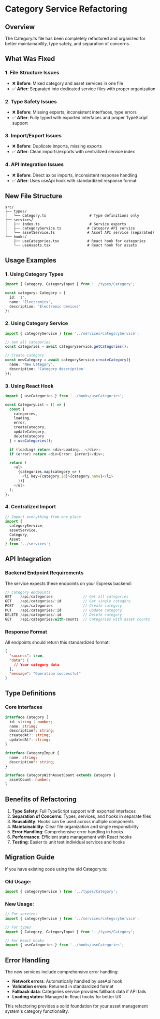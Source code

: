 # Category Service Refactoring

## Overview
The Category.ts file has been completely refactored and organized for better maintainability, type safety, and separation of concerns.

## What Was Fixed

### 1. **File Structure Issues**
- ❌ **Before**: Mixed category and asset services in one file
- ✅ **After**: Separated into dedicated service files with proper organization

### 2. **Type Safety Issues**
- ❌ **Before**: Missing exports, inconsistent interfaces, type errors
- ✅ **After**: Fully typed with exported interfaces and proper TypeScript support

### 3. **Import/Export Issues**
- ❌ **Before**: Duplicate imports, missing exports
- ✅ **After**: Clean imports/exports with centralized service index

### 4. **API Integration Issues**
- ❌ **Before**: Direct axios imports, inconsistent response handling
- ✅ **After**: Uses useApi hook with standardized response format

## New File Structure

```
src/
├── types/
│   └── Category.ts                    # Type definitions only
├── services/
│   ├── index.ts                       # Service exports
│   ├── categoryService.ts            # Category API service
│   └── assetService.ts               # Asset API service (separated)
└── hooks/
    ├── useCategories.tsx             # React hook for categories
    └── useAssets.tsx                 # React hook for assets
```

## Usage Examples

### 1. **Using Category Types**
```typescript
import { Category, CategoryInput } from '../types/Category';

const category: Category = {
  id: '1',
  name: 'Electronics',
  description: 'Electronic devices'
};
```

### 2. **Using Category Service**
```typescript
import { categoryService } from '../services/categoryService';

// Get all categories
const categories = await categoryService.getCategories();

// Create category
const newCategory = await categoryService.createCategory({
  name: 'New Category',
  description: 'Category description'
});
```

### 3. **Using React Hook**
```typescript
import { useCategories } from '../hooks/useCategories';

const CategoryList = () => {
  const { 
    categories, 
    loading, 
    error, 
    createCategory, 
    updateCategory, 
    deleteCategory 
  } = useCategories();

  if (loading) return <div>Loading...</div>;
  if (error) return <div>Error: {error}</div>;

  return (
    <ul>
      {categories.map(category => (
        <li key={category.id}>{category.name}</li>
      ))}
    </ul>
  );
};
```

### 4. **Centralized Import**
```typescript
// Import everything from one place
import { 
  categoryService, 
  assetService, 
  Category, 
  Asset 
} from '../services';
```

## API Integration

### Backend Endpoint Requirements
The service expects these endpoints on your Express backend:

```javascript
// Category endpoints
GET    /api/categories              // Get all categories
GET    /api/categories/:id          // Get single category
POST   /api/categories              // Create category
PUT    /api/categories/:id          // Update category
DELETE /api/categories/:id          // Delete category
GET    /api/categories/with-counts  // Categories with asset counts
```

### Response Format
All endpoints should return this standardized format:
```json
{
  "success": true,
  "data": {
    // Your category data
  },
  "message": "Operation successful"
}
```

## Type Definitions

### Core Interfaces
```typescript
interface Category {
  id: string | number;
  name: string;
  description?: string;
  createdAt?: string;
  updatedAt?: string;
}

interface CategoryInput {
  name: string;
  description?: string;
}

interface CategoryWithAssetCount extends Category {
  assetCount: number;
}
```

## Benefits of Refactoring

1. **Type Safety**: Full TypeScript support with exported interfaces
2. **Separation of Concerns**: Types, services, and hooks in separate files
3. **Reusability**: Hooks can be used across multiple components
4. **Maintainability**: Clear file organization and single responsibility
5. **Error Handling**: Comprehensive error handling in hooks
6. **Performance**: Efficient state management with React hooks
7. **Testing**: Easier to unit test individual services and hooks

## Migration Guide

If you have existing code using the old Category.ts:

### Old Usage:
```typescript
import { categoryService } from '../types/Category';
```

### New Usage:
```typescript
// For services
import { categoryService } from '../services/categoryService';

// For types
import { Category, CategoryInput } from '../types/Category';

// For React hooks
import { useCategories } from '../hooks/useCategories';
```

## Error Handling

The new services include comprehensive error handling:

- **Network errors**: Automatically handled by useApi hook
- **Validation errors**: Returned in standardized format
- **Fallback data**: Categories service provides fallback data if API fails
- **Loading states**: Managed in React hooks for better UX

This refactoring provides a solid foundation for your asset management system's category functionality.
